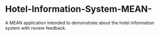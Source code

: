 # Hotel-Information-System-MEAN-
A MEAN application intended to demonstrate about the hotel information system with review feedback.
